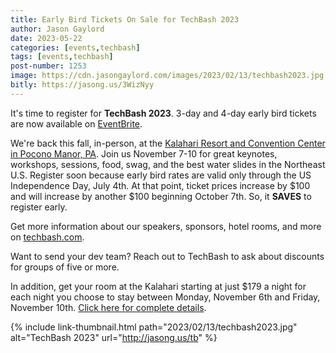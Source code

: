 ```yaml
---
title: Early Bird Tickets On Sale for TechBash 2023
author: Jason Gaylord
date: 2023-05-22
categories: [events,techbash]
tags: [events,techbash]
post-number: 1253
image: https://cdn.jasongaylord.com/images/2023/02/13/techbash2023.jpg
bitly: https://jasong.us/3WizNyy
---
```


It's time to register for **TechBash 2023**. 3-day and 4-day early bird tickets are now available on [EventBrite](https://jasong.us/45ee4fd).

We're back this fall, in-person, at the [Kalahari Resort and Convention Center in Pocono Manor, PA](https://jasong.us/hotelreg). Join us November 7-10 for great keynotes, workshops, sessions, food, swag, and the best water slides in the Northeast U.S. Register soon because early bird rates are valid only through the US Independence Day, July 4th. At that point, ticket prices increase by $100 and will increase by another $100 beginning October 7th. So, it **SAVES** to register early.

Get more information about our speakers, sponsors, hotel rooms, and more on [techbash.com](https://jasong.us/tb).

Want to send your dev team? Reach out to TechBash to ask about discounts for groups of five or more.

In addition, get your room at the Kalahari starting at just $179 a night for each night you choose to stay between Monday, November 6th and Friday, November 10th. [Click here for complete details](https://jasong.us/hotelreg).

{% include link-thumbnail.html path="2023/02/13/techbash2023.jpg" alt="TechBash 2023" url="http://jasong.us/tb" %}